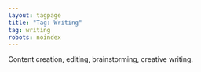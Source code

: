 ```yaml
---
layout: tagpage
title: "Tag: Writing"
tag: writing
robots: noindex
---
```


Content creation, editing, brainstorming, creative writing.
